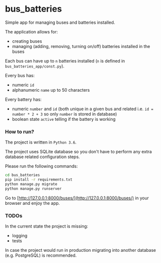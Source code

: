 # bus_batteries
Simple app for managing buses and batteries installed.

The application allows for:
* creating buses
* managing (adding, removing, turning on/off) batteries installed in the buses

Each bus can have up to `n` batteries installed (`n` is defined in `bus_batteries_app/const.py`).

Every bus has:
* numeric `id`
* alphanumeric `name` up to 50 characters

Every battery has:
* numeric `number` and `id` (both unique in a given bus and related i.e. `id = number * 2 + 3` so only `number` is stored in database)
* boolean state `active` telling if the battery is working

### How to run?
The project is written in `Python 3.6`.

The project uses SQLite database so you don't have to perform any extra database related configuration steps.

Please run the following commands:
```bash
cd bus_batteries
pip install -r requirements.txt
python manage.py migrate
python manage.py runserver
```
Go to [http://127.0.0.1:8000/buses/](http://127.0.0.1:8000/buses/) in your browser and enjoy the app.

### TODOs
In the current state the project is missing:
* logging
* tests

In case the project would run in production migrating into another database (e.g. PostgreSQL) is recommended.

